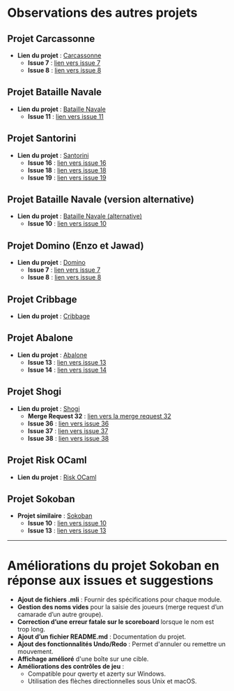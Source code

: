 # Observations des autres projets

## Projet Carcassonne
- **Lien du projet** : [Carcassonne](https://moule.informatique.univ-paris-diderot.fr/aitalibr/carcassone)
  - **Issue 7** : [lien vers issue 7](https://moule.informatique.univ-paris-diderot.fr/aitalibr/carcassone/-/issues/7)
  - **Issue 8** : [lien vers issue 8](https://moule.informatique.univ-paris-diderot.fr/aitalibr/carcassone/-/issues/8)

## Projet Bataille Navale
- **Lien du projet** : [Bataille Navale](https://moule.informatique.univ-paris-diderot.fr/aouini/bataille-navalle)
  - **Issue 11** : [lien vers issue 11](https://moule.informatique.univ-paris-diderot.fr/aouini/bataille-navalle/-/issues/11)

## Projet Santorini
- **Lien du projet** : [Santorini](https://moule.informatique.univ-paris-diderot.fr/beales/santorini)
  - **Issue 16** : [lien vers issue 16](https://moule.informatique.univ-paris-diderot.fr/beales/santorini/-/issues/16)
  - **Issue 18** : [lien vers issue 18](https://moule.informatique.univ-paris-diderot.fr/beales/santorini/-/issues/18)
  - **Issue 19** : [lien vers issue 19](https://moule.informatique.univ-paris-diderot.fr/beales/santorini/-/issues/19)

## Projet Bataille Navale (version alternative)
- **Lien du projet** : [Bataille Navale (alternative)](https://moule.informatique.univ-paris-diderot.fr/bencheik/Bataille_Navale)
  - **Issue 10** : [lien vers issue 10](https://moule.informatique.univ-paris-diderot.fr/bencheik/Bataille_Navale/-/issues/10)

## Projet Domino (Enzo et Jawad)
- **Lien du projet** : [Domino](https://moule.informatique.univ-paris-diderot.fr/buisine/domino_Enzo_Jawad)
  - **Issue 7** : [lien vers issue 7](https://moule.informatique.univ-paris-diderot.fr/buisine/domino_Enzo_Jawad/-/issues/7)
  - **Issue 8** : [lien vers issue 8](https://moule.informatique.univ-paris-diderot.fr/buisine/domino_Enzo_Jawad/-/issues/8)

## Projet Cribbage
- **Lien du projet** : [Cribbage](https://moule.informatique.univ-paris-diderot.fr/chetouan/cribbagepf)

## Projet Abalone
- **Lien du projet** : [Abalone](https://moule.informatique.univ-paris-diderot.fr/cisses/abalone)
  - **Issue 13** : [lien vers issue 13](https://moule.informatique.univ-paris-diderot.fr/cisses/abalone/-/issues/13)
  - **Issue 14** : [lien vers issue 14](https://moule.informatique.univ-paris-diderot.fr/cisses/abalone/-/issues/14)

## Projet Shogi
- **Lien du projet** : [Shogi](https://moule.informatique.univ-paris-diderot.fr/dufosse/projet-shogi)
  - **Merge Request 32** : [lien vers la merge request 32](https://moule.informatique.univ-paris-diderot.fr/dufosse/projet-shogi/-/merge_requests/32)
  - **Issue 36** : [lien vers issue 36](https://moule.informatique.univ-paris-diderot.fr/dufosse/projet-shogi/-/issues/36)
  - **Issue 37** : [lien vers issue 37](https://moule.informatique.univ-paris-diderot.fr/dufosse/projet-shogi/-/issues/37)
  - **Issue 38** : [lien vers issue 38](https://moule.informatique.univ-paris-diderot.fr/dufosse/projet-shogi/-/issues/38)

## Projet Risk OCaml
- **Lien du projet** : [Risk OCaml](https://moule.informatique.univ-paris-diderot.fr/coulombe/risk_ocaml)

## Projet Sokoban
- **Projet similaire** : [Sokoban](https://moule.informatique.univ-paris-diderot.fr/linl/sokoban)
  - **Issue 10** : [lien vers issue 10](https://moule.informatique.univ-paris-diderot.fr/linl/sokoban/-/issues/10)
  - **Issue 13** : [lien vers issue 13](https://moule.informatique.univ-paris-diderot.fr/linl/sokoban/-/issues/13)

---

# Améliorations du projet Sokoban en réponse aux issues et suggestions

- **Ajout de fichiers .mli** : Fournir des spécifications pour chaque module.
- **Gestion des noms vides** pour la saisie des joueurs (merge request d’un camarade d’un autre groupe).
- **Correction d’une erreur fatale sur le scoreboard** lorsque le nom est trop long.
- **Ajout d’un fichier README.md** : Documentation du projet.
- **Ajout des fonctionnalités Undo/Redo** : Permet d'annuler ou remettre un mouvement.
- **Affichage amélioré** d'une boîte sur une cible.
- **Améliorations des contrôles de jeu** :
  - Compatible pour qwerty et azerty sur Windows.
  - Utilisation des flèches directionnelles sous Unix et macOS.
